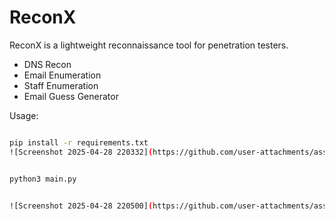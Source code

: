 # ReconX


ReconX is a lightweight reconnaissance tool for penetration testers.

- DNS Recon
- Email Enumeration
- Staff Enumeration
- Email Guess Generator


Usage:

```bash

pip install -r requirements.txt
![Screenshot 2025-04-28 220332](https://github.com/user-attachments/assets/89e17cc1-6f69-4f34-af6c-905129739dd6)


python3 main.py


![Screenshot 2025-04-28 220500](https://github.com/user-attachments/assets/cbfecaf2-0938-4c32-a767-b9f4baeb2693)
